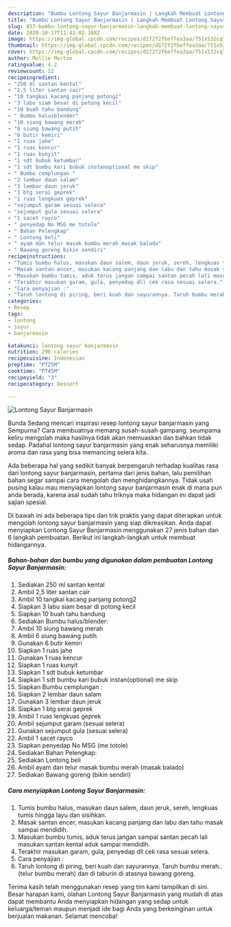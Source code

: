 ```yaml
---
description: "Bumbu Lontong Sayur Banjarmasin | Langkah Membuat Lontong Sayur Banjarmasin Yang Menggugah Selera"
title: "Bumbu Lontong Sayur Banjarmasin | Langkah Membuat Lontong Sayur Banjarmasin Yang Menggugah Selera"
slug: 857-bumbu-lontong-sayur-banjarmasin-langkah-membuat-lontong-sayur-banjarmasin-yang-menggugah-selera
date: 2020-10-17T11:41:02.168Z
image: https://img-global.cpcdn.com/recipes/d172f2f6effea3aa/751x532cq70/lontong-sayur-banjarmasin-foto-resep-utama.jpg
thumbnail: https://img-global.cpcdn.com/recipes/d172f2f6effea3aa/751x532cq70/lontong-sayur-banjarmasin-foto-resep-utama.jpg
cover: https://img-global.cpcdn.com/recipes/d172f2f6effea3aa/751x532cq70/lontong-sayur-banjarmasin-foto-resep-utama.jpg
author: Mollie Morton
ratingvalue: 4.2
reviewcount: 12
recipeingredient:
- "250 ml santan kental"
- "2,5 liter santan cair"
- "10 tangkai kacang panjang potong2"
- "3 labu siam besar di potong kecil"
- "10 buah tahu bandung"
- " Bumbu halusblender"
- "10 siung bawang merah"
- "6 siung bawang putih"
- "6 butir kemiri"
- "1 ruas jahe"
- "1 ruas kencur"
- "1 ruas kunyit"
- "1 sdt bubuk ketumbar"
- "1 sdt bumbu kari bubuk instanoptional me skip"
- " Bumbu cemplungan "
- "2 lembar daun salam"
- "3 lembar daun jeruk"
- "1 btg serai geprek"
- "1 ruas lengkuas geprek"
- "sejumput garam sesuai selera"
- "sejumput gula sesuai selera"
- "1 sacet rayco"
- " penyedap No MSG me totole"
- " Bahan Pelengkap"
- " Lontong beli"
- " ayam dan telur masak bumbu merah masak balado"
- " Bawang goreng bikin sendiri"
recipeinstructions:
- "Tumis bumbu halus, masukan daun salem, daun jeruk, sereh, lengkuas tumis hingga layu dan sisihkan."
- "Masak santan encer, masukan kacang panjang dan labu dan tahu masak sampai mendidih."
- "Masukan bumbu tumis, aduk terus jangan sampai santan pecah lali masukan santan kental aduk sampai mendidih."
- "Terakhir masukan garam, gula, penyedap dll cek rasa sesuai selera."
- "Cara penyajian :"
- "Taruh lontong di piring, beri kuah dan sayurannya. Taruh bumbu merah..(telur bumbu merah) dan di taburin di atasnya bawang goreng."
categories:
- Resep
tags:
- lontong
- sayur
- banjarmasin

katakunci: lontong sayur banjarmasin 
nutrition: 296 calories
recipecuisine: Indonesian
preptime: "PT25M"
cooktime: "PT45M"
recipeyield: "3"
recipecategory: Dessert

---
```



![Lontong Sayur Banjarmasin](https://img-global.cpcdn.com/recipes/d172f2f6effea3aa/751x532cq70/lontong-sayur-banjarmasin-foto-resep-utama.jpg)

Bunda Sedang mencari inspirasi resep lontong sayur banjarmasin yang Sempurna? Cara membuatnya memang susah-susah gampang. seumpama keliru mengolah maka hasilnya tidak akan memuaskan dan bahkan tidak sedap. Padahal lontong sayur banjarmasin yang enak seharusnya memiliki aroma dan rasa yang bisa memancing selera kita.



Ada beberapa hal yang sedikit banyak berpengaruh terhadap kualitas rasa dari lontong sayur banjarmasin, pertama dari jenis bahan, lalu pemilihan bahan segar sampai cara mengolah dan menghidangkannya. Tidak usah pusing kalau mau menyiapkan lontong sayur banjarmasin enak di mana pun anda berada, karena asal sudah tahu triknya maka hidangan ini dapat jadi sajian spesial.


Di bawah ini ada beberapa tips dan trik praktis yang dapat diterapkan untuk mengolah lontong sayur banjarmasin yang siap dikreasikan. Anda dapat menyiapkan Lontong Sayur Banjarmasin menggunakan 27 jenis bahan dan 6 langkah pembuatan. Berikut ini langkah-langkah untuk membuat hidangannya.

<!--inarticleads1-->

##### Bahan-bahan dan bumbu yang digunakan dalam pembuatan Lontong Sayur Banjarmasin:

1. Sediakan 250 ml santan kental
1. Ambil 2,5 liter santan cair
1. Ambil 10 tangkai kacang panjang potong2
1. Siapkan 3 labu siam besar di potong kecil
1. Siapkan 10 buah tahu bandung
1. Sediakan  Bumbu halus/blender:
1. Ambil 10 siung bawang merah
1. Ambil 6 siung bawang putih
1. Gunakan 6 butir kemiri
1. Siapkan 1 ruas jahe
1. Gunakan 1 ruas kencur
1. Siapkan 1 ruas kunyit
1. Siapkan 1 sdt bubuk ketumbar
1. Siapkan 1 sdt bumbu kari bubuk instan(optional) me skip
1. Siapkan  Bumbu cemplungan :
1. Siapkan 2 lembar daun salam
1. Gunakan 3 lembar daun jeruk
1. Siapkan 1 btg serai geprek
1. Ambil 1 ruas lengkuas geprek
1. Ambil sejumput garam (sesuai selera)
1. Gunakan sejumput gula (sesuai selera)
1. Ambil 1 sacet rayco
1. Siapkan  penyedap No MSG (me totole)
1. Sediakan  Bahan Pelengkap:
1. Sediakan  Lontong beli
1. Ambil  ayam dan telur masak bumbu merah (masak balado)
1. Sediakan  Bawang goreng (bikin sendiri)




<!--inarticleads2-->

##### Cara menyiapkan Lontong Sayur Banjarmasin:

1. Tumis bumbu halus, masukan daun salem, daun jeruk, sereh, lengkuas tumis hingga layu dan sisihkan.
1. Masak santan encer, masukan kacang panjang dan labu dan tahu masak sampai mendidih.
1. Masukan bumbu tumis, aduk terus jangan sampai santan pecah lali masukan santan kental aduk sampai mendidih.
1. Terakhir masukan garam, gula, penyedap dll cek rasa sesuai selera.
1. Cara penyajian :
1. Taruh lontong di piring, beri kuah dan sayurannya. Taruh bumbu merah..(telur bumbu merah) dan di taburin di atasnya bawang goreng.




Terima kasih telah menggunakan resep yang tim kami tampilkan di sini. Besar harapan kami, olahan Lontong Sayur Banjarmasin yang mudah di atas dapat membantu Anda menyiapkan hidangan yang sedap untuk keluarga/teman maupun menjadi ide bagi Anda yang berkeinginan untuk berjualan makanan. Selamat mencoba!
